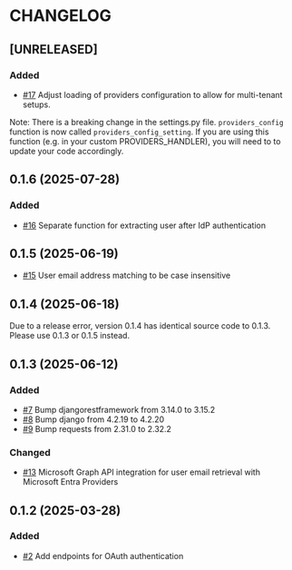# CHANGELOG

## [UNRELEASED]

### Added

- [#17](https://github.com/panevo/django-nexus-auth/pull/17) Adjust loading of providers configuration to allow for multi-tenant setups.

Note: There is a breaking change in the settings.py file. `providers_config` function is now called `providers_config_setting`. If you are using this function (e.g. in your custom PROVIDERS_HANDLER), you will need to to update your code accordingly.

## 0.1.6 (2025-07-28)

### Added

- [#16](https://github.com/panevo/django-nexus-auth/pull/16) Separate function for extracting user after IdP authentication

## 0.1.5 (2025-06-19)

- [#15](https://github.com/panevo/django-nexus-auth/pull/15) User email address matching to be case insensitive

## 0.1.4 (2025-06-18)

Due to a release error, version 0.1.4 has identical source code to 0.1.3. Please use 0.1.3 or 0.1.5 instead.

## 0.1.3 (2025-06-12)

### Added

- [#7](https://github.com/panevo/django-nexus-auth/pull/7) Bump djangorestframework from 3.14.0 to 3.15.2
- [#8](https://github.com/panevo/django-nexus-auth/pull/8) Bump django from 4.2.19 to 4.2.20
- [#9](https://github.com/panevo/django-nexus-auth/pull/6) Bump requests from 2.31.0 to 2.32.2

### Changed

- [#13](https://github.com/panevo/django-nexus-auth/pull/13) Microsoft Graph API integration for user email retrieval with Microsoft Entra Providers

## 0.1.2 (2025-03-28)

### Added

- [#2](https://github.com/panevo/django-nexus-auth/pull/2) Add endpoints for OAuth authentication
